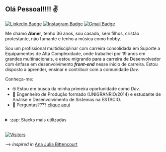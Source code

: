 ## Olá Pessoal!!!! :v:

[![Linkedin Badge](https://img.shields.io/badge/-LinkedIn-blue?style=flat-square&logo=Linkedin&logoColor=white&link=https://www.linkedin.com/in/abnersouza-dev/)](https://www.linkedin.com/in/abnersouza-dev/)
[![Instagram Badge](https://img.shields.io/badge/-Instagram-purple?style=flat-square&logo=Instagram&logoColor=white&link=https://www.instagram.com/abner.s.silva/)](https://www.instagram.com/abner.s.silva/)
[![Gmail Badge](https://img.shields.io/badge/-Gmail-c14438?style=flat-square&logo=Gmail&logoColor=white&link=mailto:silva.s.abner@gmail.com)](mailto:silva.s.abner@gmail.com)

Me chamo __Abner__, tenho 36 anos, sou casado, sem filhos, cristão protestante, não fumante e tenho a música como hobby.

Sou um profissional multidisciplinar com carreira consolidada em Suporte a Equipamentos de Alta Complexidade, onde trabalhei por 19 anos em grandes multinacionais, e estou migrando para a carreira de Desenvolvedor com ênfase em desenvolvimento __*front-end*__ nesse início de carreira. Estou disposto a aprender, ensinar e contribuir com a comunidade *Dev*.

Conheça-me:
- :nerd_face:  Estou em busca da minha primeira oportunidade como *Dev*.
- :school:  Engenheiro de Produção formado (UNIGRANRIO/2014) e estudante de Análise e Desenvolvimento de Sistemas na ESTÁCIO.
- 💬  Perguntas???? [clique aqui](https://github.com/abnerssilva/abnerssilva/issues)
<br/>

<details>
  <summary>:zap: Stacks mais utilizadas</summary>
  <img src="https://github-readme-stats.vercel.app/api/top-langs/?username=abnerssilva&layout=compact&bg_color=ffffff&text_color=333333">
</details>
<br/>

[![Visitors](https://visitor-badge.glitch.me/badge?page_id=github/abnerssilva)](https://github.com/abnerssilva) 

--> *Inspired in* [Ana Julia Bittencourt](https://github.com/anajuliabit)
